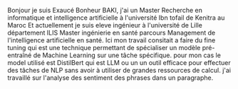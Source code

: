 Bonjour je suis Exaucé Bonheur BAKI, j'ai un Master Recherche en informatique et intelligence artificielle à l'université Ibn tofail de Kenitra au Maroc
Et actuellement je suis eleve ingénieur à l'université de Lille département ILIS Master ingénierie en santé parcours Management de l'intelligence artificielle en santé.
Ici mon travail consitait a faire du fine tuning qui est une technique permettant de spécialiser un modèle pré-entraîné de Machine Learning sur une tâche spécifique.
pour mon cas le model utilisé est DistilBert qui est LLM ou un un outil efficace pour effectuer des tâches de NLP sans avoir à utiliser de grandes ressources de calcul.
j'ai travaillé sur l'analyse des sentiment des phrases dans un paragraphe.
